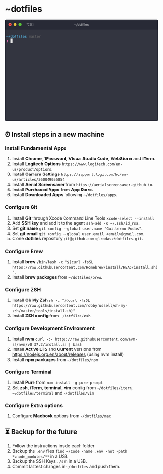# ~dotfiles
<img src="iterm.png" alt="iterm" width="600">

## ⏰ Install steps in a new machine

### Install Fundamental Apps
1. Install **Chrome**, **1Password**, **Visual Studio Code**, **WebStorm** and **iTerm**.
1. Install **Logitech Options** `https://www.logitech.com/en-us/product/options`.
1. Install **Camera Settings** `https://support.logi.com/hc/en-us/articles/360049055854`.
1. Install **Aerial Screensaver** from `https://aerialscreensaver.github.io`.
1. Install **Purchased Apps** from **App Store**.
1. Install **Downloaded Apps** following `~/dotfiles/apps`.

### Configure Git
1. Install **Git** through Xcode Command Line Tools `xcode-select --install`
1. Add **SSH key** and add it to the agent `ssh-add -K ~/.ssh/id_rsa`.
1. Set **git name** `git config --global user.name "Guillermo Rodas"`.
1. Set **git email** `git config --global user.email <email>@gmail.com`.
1. Clone **dotfiles** repository `git@github.com:glrodasz/dotfiles.git`.

### Configure Brew
1. Install **brew** `/bin/bash -c "$(curl -fsSL https://raw.githubusercontent.com/Homebrew/install/HEAD/install.sh)"`.
1. Install **brew packages** from `~/dotfiles/brew`.

### Configure ZSH
1. Install **Oh My Zsh** `sh -c "$(curl -fsSL https://raw.githubusercontent.com/robbyrussell/oh-my-zsh/master/tools/install.sh)"`
1. Install **ZSH config** from `~/dotfiles/zsh`

### Configure Development Environment
1. Install **nvm** `curl -o- https://raw.githubusercontent.com/nvm-sh/nvm/v0.37.2/install.sh | bash`
1. Install **Active LTS** and **Current** versions from https://nodejs.org/en/about/releases (using nvm install)
1. Install **npm packages** from `~/dotfiles/npm`

### Configure Terminal
1. Install **Pure** from `npm install -g pure-prompt`
1. Set **zsh**, **iTerm**, **terminal**, **vim** config from `~/dotfiles/iterm`, `~/dotfiles/terminal` and `~/dotfiles/vim`

### Configure Extra options
1. Configure **Macbook** options from `~/dotfiles/mac`

## ⏳ Backup for the future
1. Follow the instructions inside each folder
1. Backup the `.env` files `find ~/Code -name .env -not -path */node_modules/**` in a USB.
1. Backup the SSH Keys `./ssh` in a USB.
1. Commit lastest changes in `~/dotfiles` and push them.
